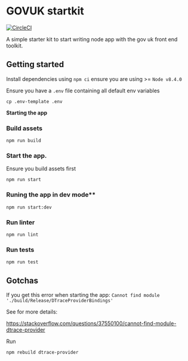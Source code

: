 # GOVUK startkit

[![CircleCI](https://circleci.com/gh/ministryofjustice/offloc-server.svg?style=svg)](https://circleci.com/gh/ministryofjustice/offloc-server)

A simple starter kit to start writing node app with the gov uk front end toolkit.


## Getting started
Install dependencies using `npm ci` ensure you are using >= `Node v8.4.0`

Ensure you have a `.env` file containing all default env variables

`cp .env-template .env`

**Starting the app**

### Build assets
`npm run build`

### Start the app.

Ensure you build assets first

`npm run start`

### Runing the app in dev mode**

`npm run start:dev`

### Run linter

`npm run lint`

### Run tests

`npm run test`


## Gotchas
If you get this error when starting the app:
`Cannot find module './build/Release/DTraceProviderBindings'`

See for more details:

https://stackoverflow.com/questions/37550100/cannot-find-module-dtrace-provider

Run

`npm rebuild dtrace-provider`
